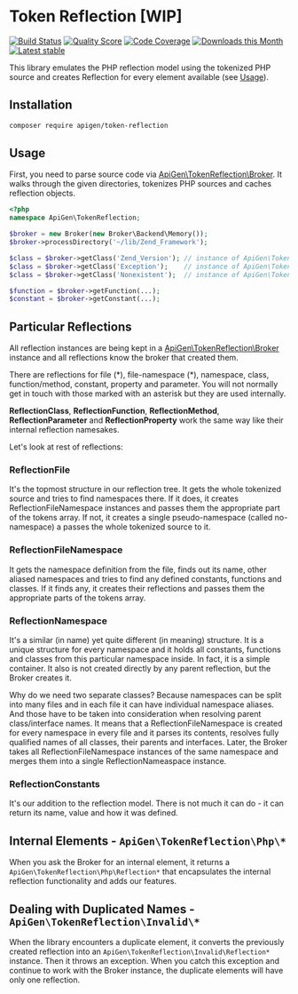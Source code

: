 # Token Reflection [WIP]

[![Build Status](https://img.shields.io/travis/apigen/TokenReflection/master.svg?style=flat-square)](https://travis-ci.org/apigen/TokenReflection)
[![Quality Score](https://img.shields.io/scrutinizer/g/ApiGen/TokenReflection.svg?style=flat-square)](https://scrutinizer-ci.com/g/ApiGen/TokenReflection)
[![Code Coverage](https://img.shields.io/scrutinizer/coverage/g/ApiGen/TokenReflection.svg?style=flat-square)](https://scrutinizer-ci.com/g/ApiGen/TokenReflection)
[![Downloads this Month](https://img.shields.io/packagist/dm/apigen/token-reflection.svg?style=flat-square)](https://packagist.org/packages/apigen/token-reflection)
[![Latest stable](https://img.shields.io/packagist/v/apigen/token-reflection.svg?style=flat-square)](https://packagist.org/packages/apigen/token-reflection)


This library emulates the PHP reflection model using the tokenized PHP source and creates Reflection for every element available (see [Usage](#usage)).


## Installation

```sh
composer require apigen/token-reflection
```


## Usage

First, you need to parse source code via [ApiGen\TokenReflection\Broker](src/Broker.php).
It walks through the given directories, tokenizes PHP sources and caches reflection objects.

```php
<?php
namespace ApiGen\TokenReflection;

$broker = new Broker(new Broker\Backend\Memory());
$broker->processDirectory('~/lib/Zend_Framework');

$class = $broker->getClass('Zend_Version'); // instance of ApiGen\TokenReflection\ReflectionClass
$class = $broker->getClass('Exception');    // instance of ApiGen\TokenReflection\Php\ReflectionClass
$class = $broker->getClass('Nonexistent');  // instance of ApiGen\TokenReflection\Dummy\ReflectionClass

$function = $broker->getFunction(...);
$constant = $broker->getConstant(...);
```


## Particular Reflections

All reflection instances are being kept in a [ApiGen\TokenReflection\Broker](src/Broker.php) instance and all reflections know the broker that created them.

There are reflections for file (\*), file-namespace (\*), namespace, class, function/method, constant, property and parameter.
You will not normally get in touch with those marked with an asterisk but they are used internally.

**ReflectionClass**, **ReflectionFunction**, **ReflectionMethod**, **ReflectionParameter** and **ReflectionProperty** work the same way like their internal reflection namesakes.

Let's look at rest of reflections:

### ReflectionFile

It's the topmost structure in our reflection tree. It gets the whole tokenized source and tries to find namespaces there. If it does, it creates ReflectionFileNamespace instances and passes them the appropriate part of the tokens array. If not, it creates a single pseudo-namespace (called no-namespace) a passes the whole tokenized source to it.

### ReflectionFileNamespace

It gets the namespace definition from the file, finds out its name, other aliased namespaces and tries to find any defined constants, functions and classes. If it finds any, it creates their reflections and passes them the appropriate parts of the tokens array.

### ReflectionNamespace
 
It's a similar (in name) yet quite different (in meaning) structure. It is a unique structure for every namespace and it holds all constants, functions and classes from this particular namespace inside. In fact, it is a simple container. It also is not created directly by any parent reflection, but the Broker creates it.

Why do we need two separate classes? Because namespaces can be split into many files and in each file it can have individual namespace aliases. And those have to be taken into consideration when resolving parent class/interface names. It means that a ReflectionFileNamespace is created for every namespace in every file and it parses its contents, resolves fully qualified names of all classes, their parents and interfaces. Later, the Broker takes all ReflectionFileNamespace instances of the same namespace and merges them into a single ReflectionNameaspace instance.

### ReflectionConstants

It's our addition to the reflection model. There is not much it can do - it can return its name, value and how it was defined.


## Internal Elements - `ApiGen\TokenReflection\Php\*`

When you ask the Broker for an internal element, it returns a `ApiGen\TokenReflection\Php\Reflection*` that encapsulates the internal reflection functionality and adds our features.


## Dealing with Duplicated Names - `ApiGen\TokenReflection\Invalid\*`

When the library encounters a duplicate element, it converts the previously created reflection into an `ApiGen\TokenReflection\Invalid\Reflection*` instance.
Then it throws an exception. When you catch this exception and continue to work with the Broker instance, the duplicate elements will have only one reflection.

